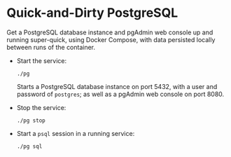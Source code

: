 # Quick-and-Dirty PostgreSQL

Get a PostgreSQL database instance and pgAdmin web console up and
running super-quick, using Docker Compose, with data persisted locally
between runs of the container.

* Start the service:

      ./pg

  Starts a PostgreSQL database instance on port 5432, with a user and
  password of `postgres`; as well as a pgAdmin web console on port 8080.

* Stop the service:

      ./pg stop

* Start a `psql` session in a running service:

      ./pg sql
